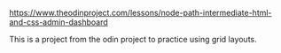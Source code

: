 https://www.theodinproject.com/lessons/node-path-intermediate-html-and-css-admin-dashboard

This is a project from the odin project to practice using grid layouts.
